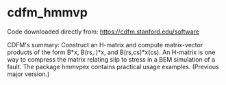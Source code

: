 # cdfm_hmmvp

Code downloaded directly from:
https://cdfm.stanford.edu/software

CDFM's summary:
Construct an H-matrix and compute matrix-vector products of the form B*x, B(rs,:)*x, and B(rs,cs)*x(cs). An H-matrix is one way to compress the matrix relating slip to stress in a BEM simulation of a fault. The package hmmvpex contains practical usage examples. (Previous major version.)


